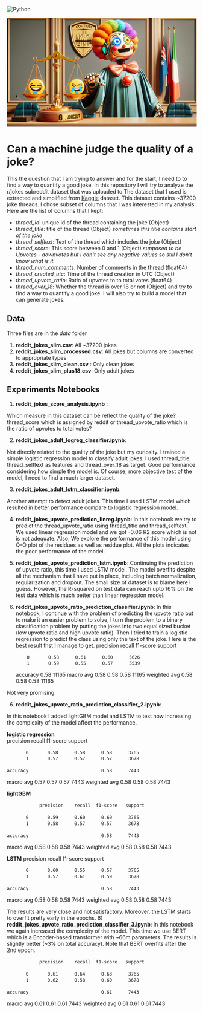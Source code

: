 
![Python](https://img.shields.io/badge/python-3.8-blue.svg)
<div style="text-align: center;">
    <img src="images/funny_measure_webpage.png" width="600" />
</div>

# Can a machine judge the quality of a joke?
This the question that I am trying to answer and for the start, I need to to find a way to quantify a good joke. In this repository I will try to analyze the r/jokes subreddit dataset that was uploaded to The dataset that I used is extracted and simplified from [Kaggle](https://www.kaggle.com/datasets/bwandowando/reddit-rjokes-dataset) dataset. This dataset contains ~37200 joke threads.
I chose subset of columns that I was interested in my analysis.
Here are the list of columns that I kept:
- *thread_id*: unique id of the thread containing the joke (Object)
- *thread_title*: title of the thread (Object) *sometimes this title contains start of the joke*
- *thread_selftext*: Text of the thread which includes the joke (Object)
- *thread_score*: This score between 0 and 1 (Object) *supposed to be Upvotes - downvotes but I can't see any negative values so still I don't know what is it.*
- *thread_num_comments*: Number of comments in the thread (float64)
- *thread_created_utc*: Time of the thread creation in UTC (Object)
- *thread_upvote_ratio*: Ratio of upvotes to to total votes (float64)
- *thread_over_18*: Whether the thread is over 18 or not (Object)
 and try to find a way to quantify a good joke. I will also try to build a model that can generate jokes.

 ## Data 
Three files are in the *data* folder
1) **reddit_jokes_slim.csv**: All ~37200 jokes
2) **reddit_jokes_slim_processed.csv**: All jokes but columns are converted to appropriate types
3) **reddit_jokes_slim_clean.csv** : Only clean jokes
4) **reddit_jokes_slim_plus18.csv**: Only adult jokes

## Experiments Notebooks
1) **reddit_jokes_score_analysis.ipynb** : 

Which measure in this dataset can be reflect the quality of the joke? thread_score which is assigned by reddit or thread_upvote_ratio which is the ratio of upvotes to total votes?

2) **reddit_jokes_adult_logreg_classifier.ipynb**:

Not directly related to the quality of the joke but my curiosity. I trained a simple logistic regression model to classify adult jokes. I used thread_title, thread_selftext as features and thread_over_18 as target. Good performance considering how simple the model is. Of course, more objective test of the model, I need to find a much larger dataset.

3) **reddit_jokes_adult_lstm_classifier.ipynb**:

Another attempt to detect adult jokes. This time I used LSTM model which resulted in better performance compare to logistic regression model.

4) **reddit_jokes_upvote_prediction_linreg.ipynb**:
In this notebook we try to predict the thread_upvote_ratio using thread_title and thread_selftext. We used linear regression model and we got -0.06 R2 score which is not is not adequate. Also, We explore the performance of this model using Q-Q plot of the residues as well as residue plot. All the plots indicates the poor performance of the model.

5) **reddit_jokes_upvote_prediction_lstm.ipynb**:
Continuing the prediction of upvote ratio, this time I used LSTM model. The model overfits despite all the mechanism that I have put in place, including batch normalization, regularization and dropout. The small size of dataset is to blame here I guess. However, the R-squared on test data can reach upto 16% on the test data which is much better than linear regression model. 

6) **reddit_jokes_upvote_ratio_prediction_classifier.ipynb**:
In this notebook, I continue with the problem of predicting the upvote ratio but to make it an easier problem to solve, I turn the problem to a binary classification problem by putting the jokes into two equal sized bucket (low upvote ratio and  high upvote ratio). Then I tried to train a logistic regression to predict the class using only the text of the joke. Here is the best result thst I manage to get.
                precision    recall  f1-score   support

           0       0.58      0.61      0.60      5626
           1       0.59      0.55      0.57      5539

    accuracy                           0.58     11165
   macro avg       0.58      0.58      0.58     11165
weighted avg       0.58      0.58      0.58     11165

Not very promising.

6) **reddit_jokes_upvote_ratio_prediction_classifier_2.ipynb**:

In this notebook I added lightGBM model and LSTM to test how increasing the complexity of the model affect the performance.
                
**logistic regression**                
                precision    recall  f1-score   support

           0       0.58      0.58      0.58      3765
           1       0.57      0.57      0.57      3678

    accuracy                           0.58      7443
   macro avg       0.57      0.57      0.57      7443
weighted avg       0.58      0.58      0.58      7443

**lightGBM**

                precision    recall  f1-score   support

           0       0.59      0.60      0.60      3765
           1       0.58      0.57      0.57      3678

    accuracy                           0.58      7443
   macro avg       0.58      0.58      0.58      7443
weighted avg       0.58      0.58      0.58      7443

**LSTM**
                precision    recall  f1-score   support

           0       0.60      0.55      0.57      3765
           1       0.57      0.61      0.59      3678

    accuracy                           0.58      7443
   macro avg       0.58      0.58      0.58      7443
weighted avg       0.58      0.58      0.58      7443


The results are very close and not satisfactory. Moreover, the LSTM starts to overfit pretty early in the epochs.
6) **reddit_jokes_upvote_ratio_prediction_classifier_3.ipynb**:
In this notebook we again increased the complexity of the model. This time we use BERT which is a Encoder-based transformer with ~66m parameters. The results is slightly better (~3% on total accuracy). Note that BERT overfits after the 2nd epoch.

                precision    recall  f1-score   support

           0       0.61      0.64      0.63      3765
           1       0.62      0.58      0.60      3678

    accuracy                           0.61      7443
   macro avg       0.61      0.61      0.61      7443
weighted avg       0.61      0.61      0.61      7443